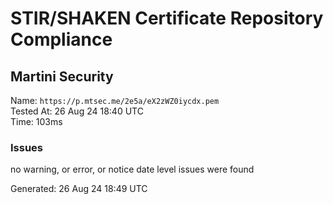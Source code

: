 # STIR/SHAKEN Certificate Repository Compliance

## Martini Security

Name: `https://p.mtsec.me/2e5a/eX2zWZ0iycdx.pem`\
Tested At: 26 Aug 24 18:40 UTC\
Time: 103ms

### Issues

no warning, or error, or notice date level issues were found

Generated: 26 Aug 24 18:49 UTC